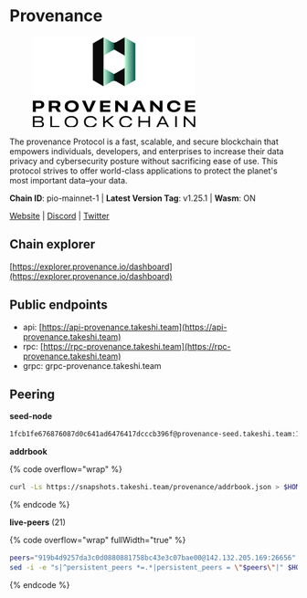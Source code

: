 # Provenance

<figure><img src="https://github.com/takeshi-val/Logo/raw/main/provenanced_logo_name.png" alt=""><figcaption></figcaption></figure>

The provenance Protocol is a fast, scalable, and secure blockchain that empowers individuals, developers, and enterprises to increase their data privacy and cybersecurity posture without sacrificing ease of use. This protocol strives to offer world-class applications to protect the planet's most important data–your data.

**Chain ID**: pio-mainnet-1 | **Latest Version Tag**: v1.25.1 | **Wasm**: ON

[Website](https://provenance.io) | [Discord](https://discord.gg/kNZC8nwCFP) | [Twitter](https://twitter.com/provenancefdn)

## Chain explorer

[https://explorer.provenance.io/dashboard](https://explorer.provenance.io/dashboard)

## Public endpoints

* api: [https://api-provenance.takeshi.team](https://api-provenance.takeshi.team)
* rpc: [https://rpc-provenance.takeshi.team](https://rpc-provenance.takeshi.team)
* grpc:  grpc-provenance.takeshi.team

## Peering

**seed-node**

```bash
1fcb1fe676876087d0c641ad6476417dcccb396f@provenance-seed.takeshi.team:10656
```

**addrbook**

{% code overflow="wrap" %}
```bash
curl -Ls https://snapshots.takeshi.team/provenance/addrbook.json > $HOME/.provenance/config/addrbook.json
```
{% endcode %}

**live-peers** (21)

{% code overflow="wrap" fullWidth="true" %}
```bash
peers="919b4d9257da3c0d0880881758bc43e3c07bae00@142.132.205.169:26656"
sed -i -e "s|^persistent_peers *=.*|persistent_peers = \"$peers\"|" $HOME/.provenance/config/config.toml
```
{% endcode %}
